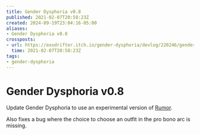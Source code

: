 ```yaml
---
title: Gender Dysphoria v0.8
published: 2021-02-07T20:58:23Z
created: 2024-09-19T23:04:16-05:00
aliases:
- Gender Dysphoria v0.8
crossposts:
- url: https://exodrifter.itch.io/gender-dysphoria/devlog/220246/gender-dysphoria-v08-released
  time: 2021-02-07T20:58:23Z
tags:
- gender-dysphoria
---
```


# Gender Dysphoria v0.8

Update Gender Dysphoria to use an experimental version of [Rumor](https://github.com/exodrifter/unity-rumor).

Also fixes a bug where the choice to choose an outfit in the pro bono arc is missing.
